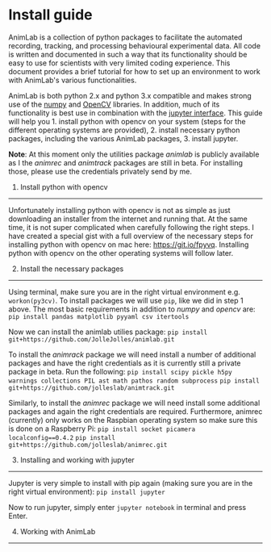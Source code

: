 # Install guide
AnimLab is a collection of python packages to facilitate the automated recording, tracking, and processing behavioural experimental data. All code is written and documented in such a way that its functionality should be easy to use for scientists with very limited coding experience. This document provides a brief tutorial for how to set up an environment to work with AnimLab's various functionalities.

AnimLab is both python 2.x and python 3.x compatible and makes strong use of the [numpy](http://www.numpy.org/) and [OpenCV](http://opencv.org/) libraries. In addition, much of its functionality is best use in combination with the [jupyter interface](https://jupyter.org). This guide will help you 1. install python with opencv on your system (steps for the different operating systems are provided), 2. install necessary python packages, including the various AnimLab packages, 3. install jupyter.

**Note**: At this moment only the utilities package *animlab* is publicly available as I the *animrec* and *animtrack* packages are still in beta. For installing those, please use the credentials privately send by me.

1. Install python with opencv
------------
Unfortunately installing python with opencv is not as simple as just downloading an installer from the internet and running that. At the same time, it is not super complicated when carefully following the right steps. I have created a special gist with a full overview of the necessary steps for installing python with opencv on mac here: https://git.io/fpyvq. Installing python with opencv on the other operating systems will follow later.

2. Install the necessary packages
------------
Using terminal, make sure you are in the right virtual environment e.g. `workon(py3cv)`. To install packages we will use `pip`, like we did in step 1 above. The most basic requirements in addition to *numpy* and *opencv* are:
`pip install pandas matplotlib pyyaml csv itertools`

Now we can install the animlab utilies package:
`pip install git+https://github.com/JolleJolles/animlab.git`

To install the *animrack* package we will need install a number of additional packages and have the right credentials as it is currently still a private package in beta. Run the following:
`pip install scipy pickle h5py warnings collections PIL ast math pathos random subprocess`
`pip install git+https://github.com/jolleslab/animtrack.git`

Similarly, to install the *animrec* package we will need install some additional packages and again the right credentials are required. Furthermore, animrec (currently) only works on the Raspbian operating system so make sure this is done on a Raspberry Pi:
`pip install socket picamera localconfig==0.4.2`
`pip install git+https://github.com/jolleslab/animrec.git`

3. Installing and working with jupyter
------------
Jupyter is very simple to install with pip again (making sure you are in the right virtual environment):
`pip install jupyter`

Now to run jupyter, simply enter `jupyter notebook` in terminal and press Enter. 

4. Working with AnimLab
------------
